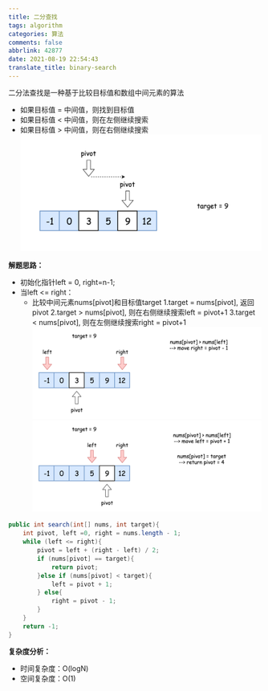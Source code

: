 ```yaml
---
title: 二分查找
tags: algorithm
categories: 算法
comments: false
abbrlink: 42877
date: 2021-08-19 22:54:43
translate_title: binary-search
---
```

二分法查找是一种基于比较目标值和数组中间元素的算法
- 如果目标值 = 中间值，则找到目标值
- 如果目标值 < 中间值，则在左侧继续搜索
- 如果目标值 > 中间值，则在右侧继续搜索
![二分查找](./algorithm/01.png)
  
**解题思路：**
- 初始化指针left = 0, right=n-1;
- 当left <= right： 
  - 比较中间元素nums[pivot]和目标值target
    1.target = nums[pivot], 返回pivot
    2.target > nums[pivot], 则在右侧继续搜索left = pivot+1
    3.target < nums[pivot], 则在左侧继续搜索right = pivot+1
    ![](./algorithm/02.png)
    ![](./algorithm/03.png)
    
```java
public int search(int[] nums, int target){
    int pivot, left =0, right = nums.length - 1;
    while (left <= right){
        pivot = left + (right - left) / 2;
        if (nums[pivot] == target){
            return pivot;
        }else if (nums[pivot] < target){
            left = pivot + 1;
        } else{
            right = pivot - 1;
        }
    }
    return -1;
}
```
**复杂度分析：**
- 时间复杂度：O(logN) 
- 空间复杂度：O(1)